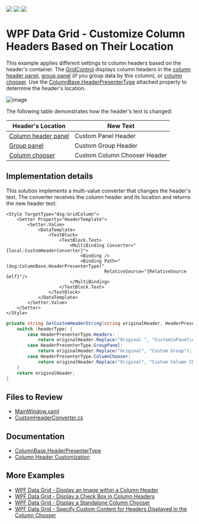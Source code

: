 <!-- default badges list -->
![](https://img.shields.io/endpoint?url=https://codecentral.devexpress.com/api/v1/VersionRange/583602026/22.2.3%2B)
[![](https://img.shields.io/badge/Open_in_DevExpress_Support_Center-FF7200?style=flat-square&logo=DevExpress&logoColor=white)](https://supportcenter.devexpress.com/ticket/details/T1137093)
[![](https://img.shields.io/badge/📖_How_to_use_DevExpress_Examples-e9f6fc?style=flat-square)](https://docs.devexpress.com/GeneralInformation/403183)
<!-- default badges end -->
# WPF Data Grid - Customize Column Headers Based on Their Location

This example applies different settings to column headers based on the header's container. The [GridControl](https://docs.devexpress.com/WPF/DevExpress.Xpf.Grid.GridControl) displays column headers in the [column header panel](https://docs.devexpress.com/WPF/7569/controls-and-libraries/data-grid/visual-elements/common-elements/column-header-panel), [group panel](https://docs.devexpress.com/WPF/6215/controls-and-libraries/data-grid/visual-elements/common-elements/group-panel) (if you group data by this column), or [column chooser](https://docs.devexpress.com/WPF/6217/controls-and-libraries/data-grid/visual-elements/common-elements/column-band-chooser). Use the [ColumnBase.HeaderPresenterType](https://docs.devexpress.com/WPF/DevExpress.Xpf.Grid.ColumnBase.HeaderPresenterType) attached property to determine the header's location.

![image](https://user-images.githubusercontent.com/65009440/212900882-89b3e293-71c2-4f87-9fb0-bd1b006aa629.png)

The following table demonstrates how the header's text is changed:

| Header's Location | New Text |
| --- | --- |
| [Column header panel](https://docs.devexpress.com/WPF/7569/controls-and-libraries/data-grid/visual-elements/common-elements/column-header-panel) | Custom Panel Header |
| [Group panel](https://docs.devexpress.com/WPF/6215/controls-and-libraries/data-grid/visual-elements/common-elements/group-panel) | Custom Group Header |
| [Column chooser](https://docs.devexpress.com/WPF/6217/controls-and-libraries/data-grid/visual-elements/common-elements/column-band-chooser) | Custom Column Chooser Header |

## Implementation details

This solution implements a multi-value converter that changes the header's text. The converter receives the column header and its location and returns the new header text:

```xaml
<Style TargetType="dxg:GridColumn">
    <Setter Property="HeaderTemplate">
        <Setter.Value>
            <DataTemplate>
                <TextBlock>
                    <TextBlock.Text>
                        <MultiBinding Converter="{local:CustomHeaderConverter}">
                            <Binding />
                            <Binding Path="(dxg:ColumnBase.HeaderPresenterType)" 
                                     RelativeSource="{RelativeSource Self}"/>
                        </MultiBinding>
                    </TextBlock.Text>
                </TextBlock>
            </DataTemplate>
        </Setter.Value>
    </Setter>
</Style>
```

```cs
private string GetCustomHeaderString(string originalHeader, HeaderPresenterType headerType) {
    switch (headerType) {
        case HeaderPresenterType.Headers:
            return originalHeader.Replace("Original ", "Custom\nPanel\n");
        case HeaderPresenterType.GroupPanel:
            return originalHeader.Replace("Original", "Custom Group");
        case HeaderPresenterType.ColumnChooser:
            return originalHeader.Replace("Original", "Custom Column Chooser");
    }
    return originalHeader;
}
```

## Files to Review

- [MainWindow.xaml](./CS/CustomColumnHeader/MainWindow.xaml)
- [CustomHeaderConverter.cs](./CS/CustomColumnHeader/CustomHeaderConverter.cs)

## Documentation

- [ColumnBase.HeaderPresenterType](https://docs.devexpress.com/WPF/DevExpress.Xpf.Grid.ColumnBase.HeaderPresenterType)
- [Column Header Customization](https://docs.devexpress.com/WPF/6295/controls-and-libraries/data-grid/appearance-customization/column-header-customization)

## More Examples

- [WPF Data Grid - Display an Image within a Column Header](https://github.com/DevExpress-Examples/how-to-display-an-image-within-a-column-header-e1629)
- [WPF Data Grid - Display a Check Box in Column Headers](https://github.com/DevExpress-Examples/how-to-display-a-check-box-within-column-headers-e1517)
- [WPF Data Grid - Display a Standalone Column Chooser](https://github.com/DevExpress-Examples/how-to-create-a-custom-column-chooser-e1661)
- [WPF Data Grid - Specify Custom Content for Headers Displayed in the Column Chooser](https://github.com/DevExpress-Examples/wpf-data-grid-custom-content-for-column-chooser-headers)
